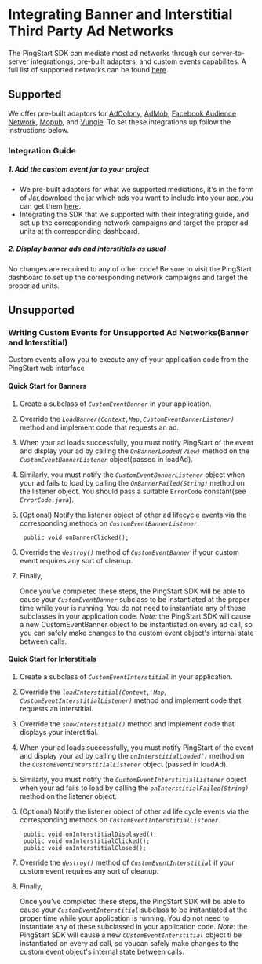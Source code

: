 # Integrating Banner and Interstitial Third Party Ad Networks
The PingStart SDK can mediate most ad networks through our server-to-server integrationgs, pre-built adapters, and custom events capabilites. A full list of supported networks can be found [here](http://baidu.com).

## Supported
We offer pre-built adaptors for [AdColony](http://baidu.com), [AdMob](http://baidu.com), [Facebook Audience Network](http://baidu.com), [Mopub](http://baidu.com), and [Vungle](http://baidu.com). To set these integrations up,follow the instructions below.
### Integration Guide
##### 1. Add the custom event jar to your project
* We pre-built adaptors for what we supported mediations, it's in the form of Jar,download the jar which ads you want to include into your app,you can get them [here]().
* Integrating the SDK that we supported with their integrating guide, and set up the corresponding network campaigns and target the proper ad units at th corresponding dashboard.
##### 2. Display banner ads and interstitials as usual
No changes are required to any of other code! Be sure to visit the PingStart dashboard to set up the corresponding network campaigns and target the proper ad units.
## Unsupported
### Writing Custom Events for Unsupported Ad Networks(Banner and Interstitial)
Custom events allow you to execute any of your application code from the PingStart web interface
#### Quick Start for Banners
1. Create a subclass of *`CustomEventBanner`* in your application.
2. Override the *`LoadBanner(Context,Map,CustomEventBannerListener)`* method and implement code that requests an ad.
3. When your ad loads successfully, you must notify PingStart of the event and display your ad by calling the *`OnBannerLoaded(View)`* method on the *`CustomEventBannerListener`* object(passed in loadAd).
4. Similarly, you must notify the *`CustomEventBannerListener`* object when your ad fails to load by calling the *`OnBannerFailed(String)`* method on the listener object. You should pass a suitable `ErrorCode` constant(see *`ErrorCode.java`*).
5. (Optional) Notify the listener object of other ad lifecycle events via the corresponding methods on *`CustomEventBannerListener`*.

        public void onBannerClicked();
6. Override the *`destroy()`* method of *`CustomEventBanner`* if your custom event requires any sort of cleanup.
7. Finally,
   
   Once you've completed these steps, the PingStart SDK will be able to cause your *`CustomEventBanner`* subclass to be instantiated at the proper time while your is running. You do not need to instantiate any of these subclasses in your application code. *Note:* the PingStart SDK will cause a new CustomEventBanner object to be instantiated on every ad call, so you can safely make changes to the custom event object's internal state between calls.
#### Quick Start for Interstitials
1. Create a subclass of *`CustomEventInterstitial`* in your application.
2. Override the *`loadInterstitial(Context, Map, CustomEventInterstitialListener)`* method and implement code that requests an interstitial.
3. Override the *`showInterstitial()`* method and implement code that displays your interstitial.
4. When your ad loads successfully, you must notify PingStart of the event and display your ad by calling the *`onInterstitialLoaded()`* method on the *`CustomEventInterstitialListener`* object (passed in loadAd).
5. Similarly, you must notify the *`CustomEventInterstitialListener`* object when your ad fails to load by calling the *`onInterstitialFailed(String)`* method on the listener object.
6. (Optional) Notify the listener object of other ad life cycle events via the corresponding methods on *`CustomEventInterstitialListener`*.

        public void onInterstitialDisplayed();
        public void onInterstitialClicked();
        public void onInterstitialClosed();
7. Override the *`destroy()`* method of *`CustomEventInterstitial`* if your custom event requires any sort of cleanup.
8. Finally,
   
   Once you've completed these steps, the PingStart SDK will be able to cause your *`CustomEventInterstitial`* subclass to be instantiated at the proper time while your application is running. You do not need to instantiate any of these subclassed in your application code. *Note:* the PingStart SDK will cause a new *`CUstomEventInterstitial`* object ti be instantiated on every ad call, so youcan safely make changes to the custom event object's internal state between calls.
